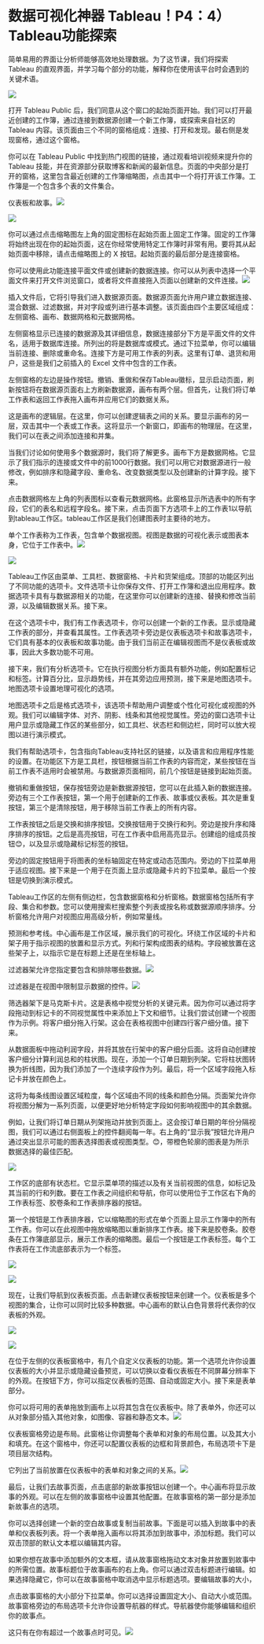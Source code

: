 # 数据可视化神器 Tableau！P4：4）Tableau功能探索 

简单易用的界面让分析师能够高效地处理数据。为了这节课，我们将探索 Tableau 的直观界面，并学习每个部分的功能，解释你在使用该平台时会遇到的关键术语。

![](img/5d3494cd1cecc82c7a938686e657824d_1.png)

打开 Tableau Public 后，我们同意从这个窗口的起始页面开始。我们可以打开最近创建的工作簿，通过连接到数据源创建一个新工作簿，或探索来自社区的 Tableau 内容。该页面由三个不同的窗格组成：连接、打开和发现。最右侧是发现窗格，通过这个窗格。

你可以在 Tableau Public 中找到热门视图的链接，通过观看培训视频来提升你的 Tableau 技能，并在资源部分获取博客和新闻的最新信息。页面的中央部分是打开的窗格，这里包含最近创建的工作簿缩略图，点击其中一个将打开该工作簿。工作簿是一个包含多个表的文件集合。

仪表板和故事。![](img/5d3494cd1cecc82c7a938686e657824d_3.png)

![](img/5d3494cd1cecc82c7a938686e657824d_4.png)

你可以通过点击缩略图左上角的固定图标在起始页面上固定工作簿。固定的工作簿将始终出现在你的起始页面，这在你经常使用特定工作簿时非常有用。要将其从起始页面中移除，请点击缩略图上的 X 按钮。起始页面的最后部分是连接窗格。

你可以使用此功能连接平面文件或创建新的数据连接。你可以从列表中选择一个平面文件来打开文件浏览窗口，或者将文件直接拖入页面以创建新的文件连接。![](img/5d3494cd1cecc82c7a938686e657824d_6.png)

插入文件后，它将引导我们进入数据源页面。数据源页面允许用户建立数据连接、混合数据、过滤数据，并对字段或列进行基本调整。该页面由四个主要区域组成：左侧窗格、画布、数据网格和元数据网格。

左侧窗格显示已连接的数据源及其详细信息，数据连接部分下方是平面文件的文件名，适用于数据库连接。所列出的将是数据库或模式。通过下拉菜单，你可以编辑当前连接、删除或重命名。连接下方是可用工作表的列表。这里有订单、退货和用户，这些是我们之前插入的 Excel 文件中包含的工作表。

左侧窗格的左边是操作按钮。撤销、重做和保存Tableau徽标，显示启动页面，刷新按钮将在数据源页面右上方刷新数据源，画布有两个层。但首先，让我们将订单工作表和返回工作表拖入画布并应用它们的数据关系。

这是画布的逻辑层。在这里，你可以创建逻辑表之间的关系。要显示画布的另一层，双击其中一个表或工作表。这将显示一个新窗口，即画布的物理层。在这里，我们可以在表之间添加连接和并集。

当我们讨论如何使用多个数据源时，我们将了解更多。画布下方是数据网格。它显示了我们指示的连接或文件中的前1000行数据。我们可以用它对数据源进行一般修改，例如排序和隐藏字段、重命名、改变数据类型以及创建新的计算字段。接下来。

点击数据网格左上角的列表图标以查看元数据网格。此窗格显示所选表中的所有字段，它们的表名和远程字段名。接下来，点击页面下方选项卡上的工作表1以导航到tableau工作区。tableau工作区是我们创建图表时主要待的地方。

单个工作表称为工作表，包含单个数据视图。视图是数据的可视化表示或图表本身，它位于工作表中。![](img/5d3494cd1cecc82c7a938686e657824d_8.png)

![](img/5d3494cd1cecc82c7a938686e657824d_9.png)

Tableau工作区由菜单、工具栏、数据窗格、卡片和货架组成。顶部的功能区列出了不同功能的选项卡。文件选项卡让你保存文件、打开工作簿和退出应用程序。数据选项卡具有与数据源相关的功能，在这里你可以创建新的连接、替换和修改当前源，以及编辑数据关系。接下来。

在这个选项卡中，我们有工作表选项卡，你可以创建一个新的工作表。显示或隐藏工作表的部分，并查看其属性。工作表选项卡旁边是仪表板选项卡和故事选项卡，它们具有基本的仪表板和故事功能。由于我们当前正在编辑视图而不是仪表板或故事，因此大多数功能不可用。

接下来，我们有分析选项卡。它在执行视图分析方面具有额外功能，例如配置标记和标签。计算百分比，显示趋势线，并在其旁边应用预测，接下来是地图选项卡。地图选项卡设置地理可视化的选项。

地图选项卡之后是格式选项卡，该选项卡帮助用户调整或个性化可视化或视图的外观。我们可以编辑字体、对齐、阴影、线条和其他视觉属性。旁边的窗口选项卡让用户显示或隐藏工作区的某些部分，如工具栏、状态栏和侧边栏，同时可以放大视图以进行演示模式。

我们有帮助选项卡，包含指向Tableau支持社区的链接，以及语言和应用程序性能的设置。在功能区下方是工具栏，按钮根据当前工作表的内容而定，某些按钮在当前工作表不适用时会被禁用。与数据源页面相同，前几个按钮是链接到起始页面。

撤销和重做按钮，保存按钮旁边是新数据源按钮，您可以在此插入新的数据连接。旁边有三个工作表按钮，第一个用于创建新的工作表、故事或仪表板。其次是重复按钮，第三个是清除按钮，用于移除当前工作表上的所有内容。

工作表按钮之后是交换和排序按钮。交换按钮用于交换行和列。旁边是按升序和降序排序的按钮。之后是高亮按钮，可在工作表中启用高亮显示。创建组的组成员按钮😊，以及显示或隐藏标记标签的按钮。

旁边的固定按钮用于将图表的坐标轴固定在特定或动态范围内。旁边的下拉菜单用于适应视图。接下来是一个用于在页面上显示或隐藏卡片的下拉菜单。最后一个按钮是切换到演示模式。

Tableau工作区的左侧有侧边栏，包含数据窗格和分析窗格。数据窗格包括所有字段、集合和参数。您可以使用搜索栏搜索整个列表或按名称或数据源顺序排序。分析窗格允许用户对视图应用高级分析，例如常量线。

预测和参考线。中心画布是工作区域，展示我们的可视化。环绕工作区域的卡片和架子用于指示视图的放置和显示方式。列和行架构成图表的结构。字段被放置在这些架子上，以指示它是在标题上还是在坐标轴上。

过滤器架允许您指定要包含和排除哪些数据。![](img/5d3494cd1cecc82c7a938686e657824d_11.png)

过滤器是在视图中限制显示数据的控件。![](img/5d3494cd1cecc82c7a938686e657824d_13.png)

筛选器架下是马克斯卡片。这是表格中视觉分析的关键元素。因为你可以通过将字段拖动到标记卡的不同视觉属性中来添加上下文和细节。让我们尝试创建一个视图作为示例。将客户细分拖入行架。这会在表格视图中创建四行客户细分值。接下来。

从数据面板中拖动利润字段，并将其放在行架中的客户细分后面。这将自动创建按客户细分计算利润总和的柱状图。现在，添加一个订单日期到列架。它将柱状图转换为折线图，因为我们添加了一个连续字段作为列。最后，将一个区域字段拖入标记卡并放在颜色上。

这将为每条线图设置区域粒度，每个区域由不同的线条和颜色分隔。页面架允许你将视图分解为一系列页面，以便更好地分析特定字段如何影响视图中的其余数据。

例如，让我们将订单日期从列架拖动并放到页面上。这会按订单日期的年份分隔视图，我们可以通过右侧面板上的控件翻阅每一年。右上角的“显示我”按钮允许用户通过突出显示可能的图表选择图表或视图类型。😊，带橙色轮廓的图表是为所示数据选择的最佳匹配。

![](img/5d3494cd1cecc82c7a938686e657824d_15.png)

工作区的底部有状态栏。它显示菜单项的描述以及有关当前视图的信息，如标记及其当前的行和列数。要在工作表之间组织和导航，你可以使用位于工作区右下角的工作表标签、胶卷条和工作表排序器的按钮。

第一个按钮是工作表排序器，它以缩略图的形式在单个页面上显示工作簿中的所有工作表。你可以在此视图中拖放缩略图以重新排序工作表。接下来是胶卷条。胶卷条在工作簿底部显示，展示工作表的缩略图。最后一个按钮是工作表标签。每个工作表将在工作流底部表示为一个标签。

![](img/5d3494cd1cecc82c7a938686e657824d_17.png)

![](img/5d3494cd1cecc82c7a938686e657824d_18.png)

现在，让我们导航到仪表板页面。点击新建仪表板按钮来创建一个。仪表板是多个视图的集合，让你可以同时比较多种数据。中心画布的默认白色背景将代表你的仪表板的外观。

![](img/5d3494cd1cecc82c7a938686e657824d_20.png)

![](img/5d3494cd1cecc82c7a938686e657824d_21.png)

在位于左侧的仪表板窗格中，有几个自定义仪表板的功能。第一个选项允许你设置仪表板的大小并显示或隐藏设备预览，可以切换以查看仪表板在不同屏幕分辨率下的外观。在按钮下方，你可以指定仪表板的范围、自动或固定大小。接下来是表单部分。

你可以将可用的表单拖放到画布上以将其包含在仪表板中。除了表单外，你还可以从对象部分插入其他对象，如图像、容器和静态文本。![](img/5d3494cd1cecc82c7a938686e657824d_23.png)

仪表板窗格旁边是布局。此窗格让你调整每个表单和对象的布局位置。以及其大小和填充。在这个窗格中，你还可以配置仪表板的边框和背景颜色，布局选项卡下是项目层次结构。

它列出了当前放置在仪表板中的表单和对象之间的关系。![](img/5d3494cd1cecc82c7a938686e657824d_25.png)

最后，让我们去故事页面，点击底部的新故事按钮以创建一个。中心画布将显示故事的外观。可以在左侧的故事窗格中设置其他配置。在故事窗格的第一部分是添加新故事点的选项。

你可以选择创建一个新的空白故事或复制当前故事。下面是可以插入到故事中的表单和仪表板列表。将一个表单拖入画布以将其添加到故事中，添加标题。我们可以双击顶部的默认文本框以编辑其内容。

如果你想在故事中添加额外的文本框，请从故事窗格拖动文本对象并放置到故事中的所需位置。故事标题位于故事画布的右上角。你可以通过双击标题进行编辑。如果选择隐藏它，你可以在故事窗格中取消选中显示标题选项。要编辑故事的大小，

点击故事窗格的大小部分下拉菜单。你可以选择设置固定大小、自动大小或范围。故事窗格旁边的布局选项卡允许你设置导航器的样式。导航器使你能够编辑和组织你的故事点。

这只有在你有超过一个故事点时可见。![](img/5d3494cd1cecc82c7a938686e657824d_27.png)
